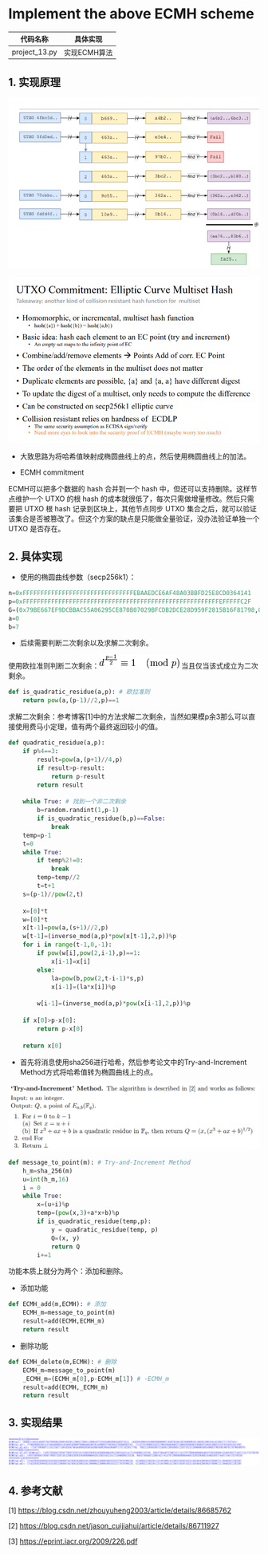 # Implement the above ECMH scheme

|   代码名称    |   具体实现   |
| :-----------: | :----------: |
| project_13.py | 实现ECMH算法 |

## 1. 实现原理
![image](./image/f8ab2acc-4cdc-4597-8b9a-4f9749b6356b.png)

![image](./image/01f308d0-15d5-4002-b530-952e6c982a8a.png)


- 大致思路为将哈希值映射成椭圆曲线上的点，然后使用椭圆曲线上的加法。
  
- ECMH commitment
  
ECMH可以把多个数据的 hash 合并到一个 hash 中，但还可以支持删除。这样节点维护一个 UTXO 的根 hash 的成本就很低了，每次只需做增量修改。然后只需要把 UTXO 根 hash 记录到区块上，其他节点同步 UTXO 集合之后，就可以验证该集合是否被篡改了。但这个方案的缺点是只能做全量验证，没办法验证单独一个 UTXO 是否存在。


## 2. 具体实现

- 使用的椭圆曲线参数（secp256k1）：


```python
n=0xFFFFFFFFFFFFFFFFFFFFFFFFFFFFFFFEBAAEDCE6AF48A03BBFD25E8CD0364141
p=0xFFFFFFFFFFFFFFFFFFFFFFFFFFFFFFFFFFFFFFFFFFFFFFFFFFFFFFFEFFFFFC2F
G=(0x79BE667EF9DCBBAC55A06295CE870B07029BFCDB2DCE28D959F2815B16F81798,0x483ada7726a3c4655da4fbfc0e1108a8fd17b448a68554199c47d08ffb10d4b8)
a=0
b=7
```

- 后续需要判断二次剩余以及求解二次剩余。

使用欧拉准则判断二次剩余：![image](./image/6a612176-d295-42fc-b3ff-741da919f29e.png) 当且仅当该式成立为二次剩余。

```python
def is_quadratic_residue(a,p): # 欧拉准则
    return pow(a,(p-1)//2,p)==1 
```

求解二次剩余：参考博客[1]中的方法求解二次剩余，当然如果模p余3那么可以直接使用费马小定理，值有两个最终返回较小的值。

```python
def quadratic_residue(a,p):
    if p%4==3:
        result=pow(a,(p+1)//4,p)
        if result>p-result:
            return p-result
        return result
    
    while True: # 找到一个非二次剩余
        b=random.randint(1,p-1)
        if is_quadratic_residue(b,p)==False:
            break
    temp=p-1
    t=0
    while True:
        if temp%2!=0:
            break
        temp=temp//2
        t=t+1
    s=(p-1)//pow(2,t)

    x=[0]*t
    w=[0]*t
    x[t-1]=pow(a,(s+1)//2,p)
    w[t-1]=(inverse_mod(a,p)*pow(x[t-1],2,p))%p
    for i in range(t-1,0,-1):
        if pow(w[i],pow(2,i-1),p)==1:
            x[i-1]=x[i]
        else:
            la=pow(b,pow(2,t-i-1)*s,p)
            x[i-1]=(la*x[i])%p
            
        w[i-1]=(inverse_mod(a,p)*pow(x[i-1],2,p))%p

    if x[0]>p-x[0]:
        return p-x[0]
    
    return x[0]
```

- 首先将消息使用sha256进行哈希，然后参考论文中的Try-and-Increment Method方式将哈希值转为椭圆曲线上的点。

![image](./image/9f75f6bf-d3a3-4cf9-938e-d34d9cd8acc1.png)
```python
def message_to_point(m): # Try-and-Increment Method
    h_m=sha_256(m)
    u=int(h_m,16)
    i = 0
    while True:
        x=(u+i)%p
        temp=(pow(x,3)+a*x+b)%p
        if is_quadratic_residue(temp,p): 
            y = quadratic_residue(temp, p)
            Q=(x, y)
            return Q
        i+=1
```

功能本质上就分为两个：添加和删除。

- 添加功能

```python
def ECMH_add(m,ECMH): # 添加
    ECMH_m=message_to_point(m)
    result=add(ECMH,ECMH_m)
    return result
```

- 删除功能

```python
def ECMH_delete(m,ECMH): # 删除
    ECMH_m=message_to_point(m)
    _ECMH_m=(ECMH_m[0],p-ECMH_m[1]) # -ECMH_m
    result=add(ECMH,_ECMH_m)
    return result
```

## 3. 实现结果

![image](./image/a3419f61-55a9-4c03-a81a-9ea4669df0b6.png)

## 4. 参考文献
[1] https://blog.csdn.net/zhouyuheng2003/article/details/86685762

[2] https://blog.csdn.net/jason_cuijiahui/article/details/86711927

[3] https://eprint.iacr.org/2009/226.pdf
